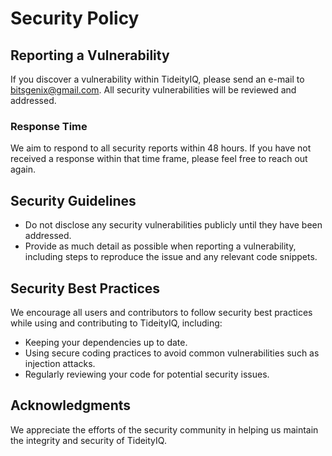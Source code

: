# Security Policy

## Reporting a Vulnerability

If you discover a vulnerability within TideityIQ, please send an e-mail to bitsgenix@gmail.com. All security vulnerabilities will be reviewed and addressed.

### Response Time

We aim to respond to all security reports within 48 hours. If you have not received a response within that time frame, please feel free to reach out again.

## Security Guidelines

- Do not disclose any security vulnerabilities publicly until they have been addressed.
- Provide as much detail as possible when reporting a vulnerability, including steps to reproduce the issue and any relevant code snippets.

## Security Best Practices

We encourage all users and contributors to follow security best practices while using and contributing to TideityIQ, including:

- Keeping your dependencies up to date.
- Using secure coding practices to avoid common vulnerabilities such as injection attacks.
- Regularly reviewing your code for potential security issues.

## Acknowledgments

We appreciate the efforts of the security community in helping us maintain the integrity and security of TideityIQ.
